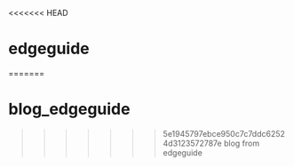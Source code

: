 <<<<<<< HEAD
# edgeguide
=======
# blog_edgeguide
>>>>>>> 5e1945797ebce950c7c7ddc62524d3123572787e
blog from edgeguide
